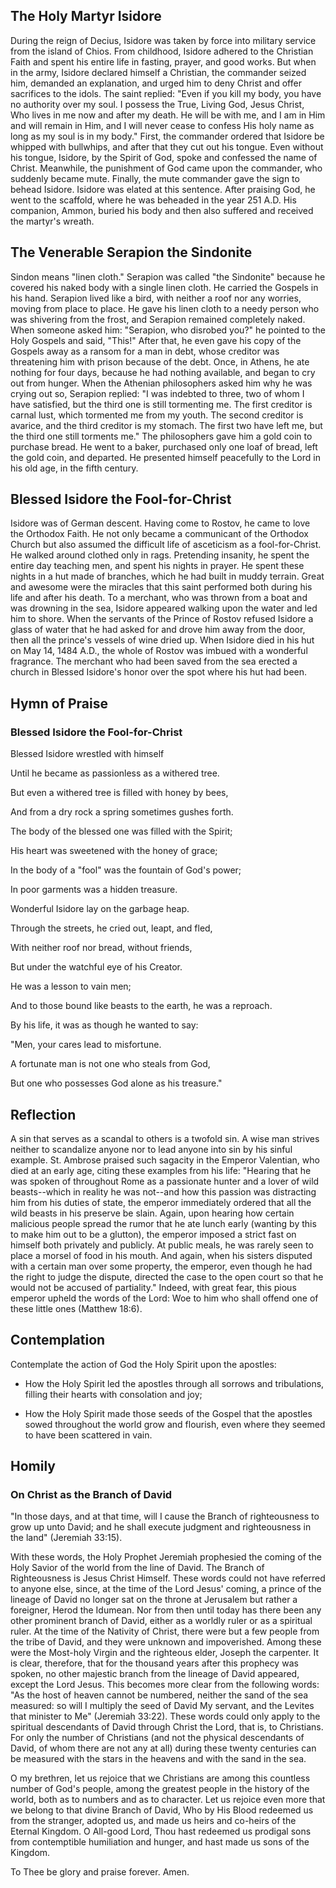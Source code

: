## The Holy Martyr Isidore

During the reign of Decius, Isidore was taken by force into military service from the island of Chios. From childhood, Isidore adhered to the Christian Faith and spent his entire life in fasting, prayer, and good works. But when in the army, Isidore declared himself a Christian, the commander seized him, demanded an explanation, and urged him to deny Christ and offer sacrifices to the idols. The saint replied: "Even if you kill my body, you have no authority over my soul. I possess the True, Living God, Jesus Christ, Who lives in me now and after my death. He will be with me, and I am in Him and will remain in Him, and I will never cease to confess His holy name as long as my soul is in my body." First, the commander ordered that Isidore be whipped with bullwhips, and after that they cut out his tongue. Even without his tongue, Isidore, by the Spirit of God, spoke and confessed the name of Christ. Meanwhile, the punishment of God came upon the commander, who suddenly became mute. Finally, the mute commander gave the sign to behead Isidore. Isidore was elated at this sentence. After praising God, he went to the scaffold, where he was beheaded in the year 251 A.D. His companion, Ammon, buried his body and then also suffered and received the martyr's wreath.

## The Venerable Serapion the Sindonite

Sindon means "linen cloth." Serapion was called "the Sindonite" because he covered his naked body with a single linen cloth. He carried the Gospels in his hand. Serapion lived like a bird, with neither a roof nor any worries, moving from place to place. He gave his linen cloth to a needy person who was shivering from the frost, and Serapion remained completely naked. When someone asked him: "Serapion, who disrobed you?" he pointed to the Holy Gospels and said, "This!" After that, he even gave his copy of the Gospels away as a ransom for a man in debt, whose creditor was threatening him with prison because of the debt. Once, in Athens, he ate nothing for four days, because he had nothing available, and began to cry out from hunger. When the Athenian philosophers asked him why he was crying out so, Serapion replied: "I was indebted to three, two of whom I have satisfied, but the third one is still tormenting me. The first creditor is carnal lust, which tormented me from my youth. The second creditor is avarice, and the third creditor is my stomach. The first two have left me, but the third one still torments me." The philosophers gave him a gold coin to purchase bread. He went to a baker, purchased only one loaf of bread, left the gold coin, and departed. He presented himself peacefully to the Lord in his old age, in the fifth century.

## Blessed Isidore the Fool-for-Christ

Isidore was of German descent. Having come to Rostov, he came to love the Orthodox Faith. He not only became a communicant of the Orthodox Church but also assumed the difficult life of asceticism as a fool-for-Christ. He walked around clothed only in rags. Pretending insanity, he spent the entire day teaching men, and spent his nights in prayer. He spent these nights in a hut made of branches, which he had built in muddy terrain. Great and awesome were the miracles that this saint performed both during his life and after his death. To a merchant, who was thrown from a boat and was drowning in the sea, Isidore appeared walking upon the water and led him to shore. When the servants of the Prince of Rostov refused Isidore a glass of water that he had asked for and drove him away from the door, then all the prince's vessels of wine dried up. When Isidore died in his hut on May 14, 1484 A.D., the whole of Rostov was imbued with a wonderful fragrance. The merchant who had been saved from the sea erected a church in Blessed Isidore's honor over the spot where his hut had been.

## Hymn of Praise

### Blessed Isidore the Fool-for-Christ

Blessed Isidore wrestled with himself

Until he became as passionless as a withered tree.

But even a withered tree is filled with honey by bees,

And from a dry rock a spring sometimes gushes forth.

The body of the blessed one was filled with the Spirit;

His heart was sweetened with the honey of grace;

In the body of a "fool" was the fountain of God's power;

In poor garments was a hidden treasure.

Wonderful Isidore lay on the garbage heap.

Through the streets, he cried out, leapt, and fled,

With neither roof nor bread, without friends,

But under the watchful eye of his Creator.

He was a lesson to vain men;

And to those bound like beasts to the earth, he was a reproach.

By his life, it was as though he wanted to say:

"Men, your cares lead to misfortune.

A fortunate man is not one who steals from God,

But one who possesses God alone as his treasure."

## Reflection

A sin that serves as a scandal to others is a twofold sin. A wise man strives neither to scandalize anyone nor to lead anyone into sin by his sinful example. St. Ambrose praised such sagacity in the Emperor Valentian, who died at an early age, citing these examples from his life: "Hearing that he was spoken of throughout Rome as a passionate hunter and a lover of wild beasts--which in reality he was not--and how this passion was distracting him from his duties of state, the emperor immediately ordered that all the wild beasts in his preserve be slain. Again, upon hearing how certain malicious people spread the rumor that he ate lunch early (wanting by this to make him out to be a glutton), the emperor imposed a strict fast on himself both privately and publicly. At public meals, he was rarely seen to place a morsel of food in his mouth. And again, when his sisters disputed with a certain man over some property, the emperor, even though he had the right to judge the dispute, directed the case to the open court so that he would not be accused of partiality." Indeed, with great fear, this pious emperor upheld the words of the Lord: Woe to him who shall offend one of these little ones (Matthew 18:6).

## Contemplation

Contemplate the action of God the Holy Spirit upon the apostles:

- How the Holy Spirit led the apostles through all sorrows and tribulations, filling their hearts with consolation and joy;

- How the Holy Spirit made those seeds of the Gospel that the apostles sowed throughout the world grow and flourish, even where they seemed to have been scattered in vain.

## Homily

### On Christ as the Branch of David

"In those days, and at that time, will I cause the Branch of righteousness to grow up unto David; and he shall execute judgment and righteousness in the land" (Jeremiah 33:15).

With these words, the Holy Prophet Jeremiah prophesied the coming of the Holy Savior of the world from the line of David. The Branch of Righteousness is Jesus Christ Himself. These words could not have referred to anyone else, since, at the time of the Lord Jesus' coming, a prince of the lineage of David no longer sat on the throne at Jerusalem but rather a foreigner, Herod the Idumean. Nor from then until today has there been any other prominent branch of David, either as a worldly ruler or as a spiritual ruler. At the time of the Nativity of Christ, there were but a few people from the tribe of David, and they were unknown and impoverished. Among these were the Most-holy Virgin and the righteous elder, Joseph the carpenter. It is clear, therefore, that for the thousand years after this prophecy was spoken, no other majestic branch from the lineage of David appeared, except the Lord Jesus. This becomes more clear from the following words: "As the host of heaven cannot be numbered, neither the sand of the sea measured: so will I multiply the seed of David My servant, and the Levites that minister to Me" (Jeremiah 33:22). These words could only apply to the spiritual descendants of David through Christ the Lord, that is, to Christians. For only the number of Christians (and not the physical descendants of David, of whom there are not any at all) during these twenty centuries can be measured with the stars in the heavens and with the sand in the sea.

O my brethren, let us rejoice that we Christians are among this countless number of God's people, among the greatest people in the history of the world, both as to numbers and as to character. Let us rejoice even more that we belong to that divine Branch of David, Who by His Blood redeemed us from the stranger, adopted us, and made us heirs and co-heirs of the Eternal Kingdom. O All-good Lord, Thou hast redeemed us prodigal sons from contemptible humiliation and hunger, and hast made us sons of the Kingdom.

To Thee be glory and praise forever. Amen.
